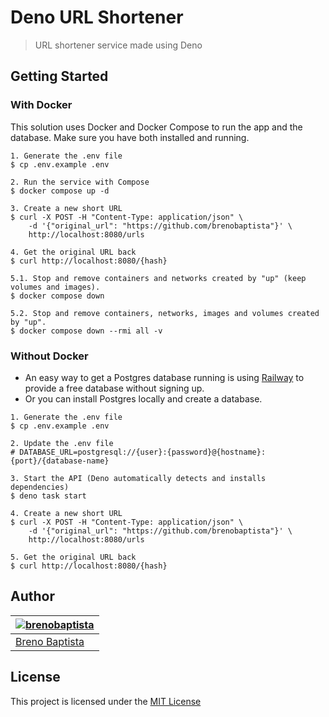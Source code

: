 # Deno URL Shortener

> URL shortener service made using Deno

## Getting Started

### With Docker

This solution uses Docker and Docker Compose to run the app and the database.
Make sure you have both installed and running.

```
1. Generate the .env file
$ cp .env.example .env

2. Run the service with Compose
$ docker compose up -d

3. Create a new short URL
$ curl -X POST -H "Content-Type: application/json" \
    -d '{"original_url": "https://github.com/brenobaptista"}' \
    http://localhost:8080/urls

4. Get the original URL back
$ curl http://localhost:8080/{hash}

5.1. Stop and remove containers and networks created by "up" (keep volumes and images).
$ docker compose down

5.2. Stop and remove containers, networks, images and volumes created by "up".
$ docker compose down --rmi all -v
```

### Without Docker

- An easy way to get a Postgres database running is using
  [Railway](https://railway.app/) to provide a free database without signing up.
- Or you can install Postgres locally and create a database.

```
1. Generate the .env file
$ cp .env.example .env

2. Update the .env file
# DATABASE_URL=postgresql://{user}:{password}@{hostname}:{port}/{database-name}

3. Start the API (Deno automatically detects and installs dependencies)
$ deno task start

4. Create a new short URL
$ curl -X POST -H "Content-Type: application/json" \
    -d '{"original_url": "https://github.com/brenobaptista"}' \
    http://localhost:8080/urls

5. Get the original URL back
$ curl http://localhost:8080/{hash}
```

## Author

| [![brenobaptista](https://avatars1.githubusercontent.com/u/47641641?s=120&v=4)](https://github.com/brenobaptista) |
| ----------------------------------------------------------------------------------------------------------------- |
| [Breno Baptista](https://github.com/brenobaptista)                                                                |

## License

This project is licensed under the [MIT License](/LICENSE)
